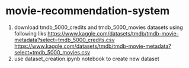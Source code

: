 # movie-recommendation-system
1. download tmdb_5000_credits and tmdb_5000_movies datasets using following liks
      https://www.kaggle.com/datasets/tmdb/tmdb-movie-metadata?select=tmdb_5000_credits.csv
      https://www.kaggle.com/datasets/tmdb/tmdb-movie-metadata?select=tmdb_5000_movies.csv
2. use dataset_creation.ipynb notebook to create new dataset
